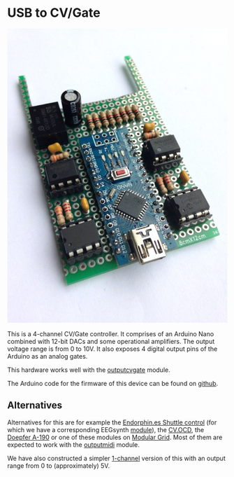 # USB to CV/Gate

![photo](eegsynth_cvgate_mcp4822.jpg)

This is a 4-channel CV/Gate controller. It comprises of an Arduino Nano combined with 12-bit DACs and some operational amplifiers. The output voltage range is from 0 to 10V. It also exposes 4 digital output pins of the Arduino as an analog gates.

This hardware works well with the [outputcvgate](../../module/outputcvgate)  module.

The Arduino code for the firmware of this device can be found on [github](https://github.com/robertoostenveld/arduino/tree/master/eegsynth_cvgate_mcp4822).

## Alternatives

Alternatives for this are for example the [Endorphin.es Shuttle control](https://www.endorphin.es) (for which we have a corresponding EEGsynth [module](../../module/endorphines)), the [CV.OCD](https://www.tindie.com/products/hotchk155/cvocd-a-super-flexible-midi-to-cv-box/), the [Doepfer A-190](http://www.doepfer.de/a190.htm) or one of these modules on [Modular Grid](https://www.modulargrid.net/e/tags/view/10). Most of them are expected to work with the [outputmidi](../../module/outputmidi) module.

We have also constructed a simpler [1-channel](../usb2cvgate_1channel/) version of this with an output range from 0 to (approximately) 5V.

